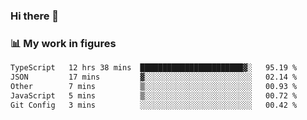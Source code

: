 ### Hi there 👋

### 📊 My work in figures

<!--START_SECTION:waka-->

```txt
TypeScript   12 hrs 38 mins  ███████████████████████▓░   95.19 %
JSON         17 mins         ▓░░░░░░░░░░░░░░░░░░░░░░░░   02.14 %
Other        7 mins          ▒░░░░░░░░░░░░░░░░░░░░░░░░   00.93 %
JavaScript   5 mins          ▒░░░░░░░░░░░░░░░░░░░░░░░░   00.72 %
Git Config   3 mins          ░░░░░░░░░░░░░░░░░░░░░░░░░   00.42 %
```

<!--END_SECTION:waka-->
